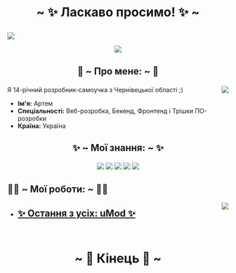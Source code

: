 # <p align="center"> ~ ✨ Ласкаво просимо! ✨ ~ </p>

<img src="https://img.shields.io/github/watchers/Tyom1ch/Tyom1ch?style=social">

<p align="center">
<img src="https://c.tenor.com/6Gr-6QEvE7EAAAAd/school-live-cute.gif">
</p>



## <p align="center"> 🍩 ~ Про мене: ~ 🍩 </p>

<img align="right" src="https://i.pinimg.com/originals/09/e7/9b/09e79bb010560bc75b2d24c8bb80838d.gif">

Я 14-річний розробник-самоучка з Чернівецької області ;)

+ **Ім'я:**  Артем
+ **Спеціальності:**  Веб-розробка, Бекенд, Фронтенд і Трішки ПО-розробки
+ **Країна:**  Україна

## <p align="center"> ✨ ~ Мої знання: ~ ✨
  
</p>



<p align="center">

<img src="https://img.shields.io/badge/Python-14354C?style=for-the-badge&logo=python&logoColor=white">
<img src="https://img.shields.io/badge/HTML5-E34F26?style=for-the-badge&logo=html5&logoColor=white">
<img src="https://img.shields.io/badge/CSS3-1572B6?style=for-the-badge&logo=css3&logoColor=white">
<img src="https://img.shields.io/badge/PHP-777BB4?style=for-the-badge&logo=php&logoColor=white">
<img src="https://img.shields.io/badge/JavaScript-323330?style=for-the-badge&logo=javascript&logoColor=F7DF1E"> 

</p>

## 👨‍💻 ~ Мої роботи: ~ 👨‍💻 

<img align="right" src="https://user-images.githubusercontent.com/39905530/163354115-3d600b2d-f234-465d-8bee-c2f38515d49f.gif">

+ ## [✨ Остання з усіх: uMod ✨](https://github.com/Tyom1ch/uMod)

<br>

# <p align="center"> ~ 👋 Кінець 👋 ~ </p>

</p>
